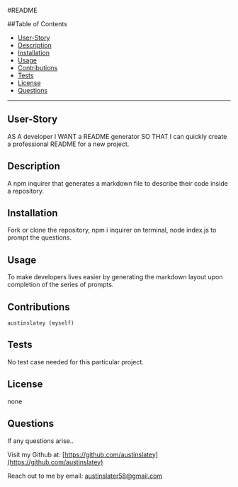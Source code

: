 #README


  ##Table of Contents

  * [User-Story](#user-story)
  * [Description](#description)
  * [Installation](#installation)
  * [Usage](#usage)
  * [Contributions](#contributions)
  * [Tests](#tests)
  * [License](#license)
  * [Questions](#questions)

 
  


  ---

  ## User-Story
  AS A developer I WANT a README generator SO THAT I can quickly create a professional README for a new project.

  ## Description
  A npm inquirer that generates a markdown file to describe their code inside a repository.

  ## Installation
  Fork or clone the repository, npm i inquirer on terminal, node index.js to prompt the questions.

  ## Usage
  To make developers lives easier by generating the markdown layout upon completion of the series of prompts.

  ## Contributions
    austinslatey (myself)

  ## Tests
  No test case needed for this particular project.

  ## License 
  none
  

  ## Questions

  If any questions arise..

  Visit my Github at: [https://github.com/austinslatey](https://github.com/austinslatey)

  Reach out to me by email: austinslater58@gmail.com
  
